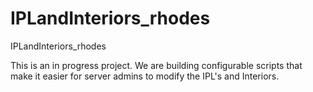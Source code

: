 # IPLandInteriors_rhodes
IPLandInteriors_rhodes


This is an in progress project. We are building configurable scripts that make it easier for server admins to modify the IPL's and Interiors.
